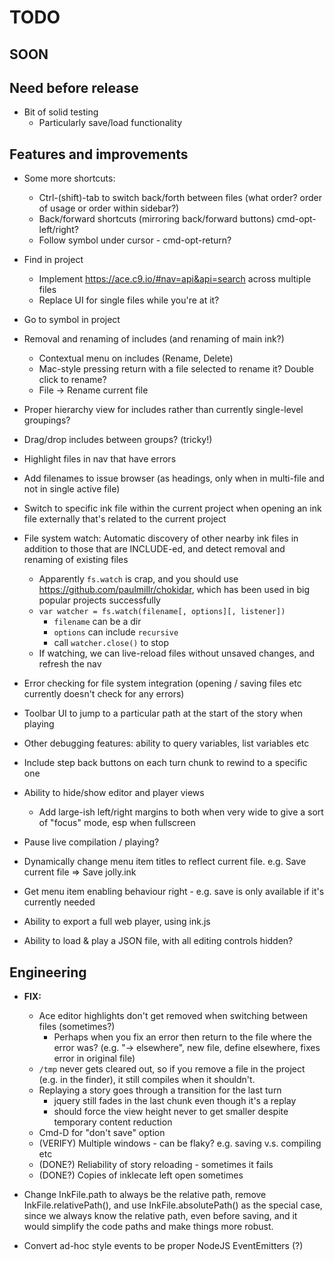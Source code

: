 # TODO

## SOON

## Need before release

* Bit of solid testing
    * Particularly save/load functionality

## Features and improvements

* Some more shortcuts:
    * Ctrl-(shift)-tab to switch back/forth between files (what order? order of usage or order within sidebar?)
    * Back/forward shortcuts (mirroring back/forward buttons) cmd-opt-left/right?
    * Follow symbol under cursor - cmd-opt-return? 

* Find in project
    * Implement <https://ace.c9.io/#nav=api&api=search> across multiple files
    * Replace UI for single files while you're at it?

* Go to symbol in project

* Removal and renaming of includes (and renaming of main ink?)
    * Contextual menu on includes (Rename, Delete)
    * Mac-style pressing return with a file selected to rename it? Double click to rename?
    * File -> Rename current file

* Proper hierarchy view for includes rather than currently single-level groupings?
* Drag/drop includes between groups? (tricky!)
* Highlight files in nav that have errors
* Add filenames to issue browser (as headings, only when in multi-file and not in single active file)
* Switch to specific ink file within the current project when opening an ink file externally that's related to the current project

* File system watch: Automatic discovery of other nearby ink files in addition to those that are INCLUDE-ed, and detect removal and renaming of existing files
    * Apparently `fs.watch` is crap, and you should use <https://github.com/paulmillr/chokidar>, which has been used in big popular projects successfully
    * `var watcher = fs.watch(filename[, options][, listener])`
        * `filename` can be a dir
        * `options` can include `recursive`
        * call `watcher.close()` to stop
    * If watching, we can live-reload files without unsaved changes, and refresh the nav

* Error checking for file system integration (opening / saving files etc currently doesn't check for any errors)

* Toolbar UI to jump to a particular path at the start of the story when playing
* Other debugging features: ability to query variables, list variables etc
* Include step back buttons on each turn chunk to rewind to a specific one

* Ability to hide/show editor and player views
    * Add large-ish left/right margins to both when very wide to give a sort of "focus" mode, esp when fullscreen

* Pause live compilation / playing?

* Dynamically change menu item titles to reflect current file. e.g. Save current file => Save jolly.ink

* Get menu item enabling behaviour right - e.g. save is only available if it's currently needed

* Ability to export a full web player, using ink.js

* Ability to load & play a JSON file, with all editing controls hidden?

## Engineering

* **FIX:**
    * Ace editor highlights don't get removed when switching between files (sometimes?)
        * Perhaps when you fix an error then return to the file where the error was? (e.g. "-> elsewhere", new file, define elsewhere, fixes error in original file)
    * `/tmp` never gets cleared out, so if you remove a file in the project (e.g. in the finder), it still compiles when it shouldn't.
    * Replaying a story goes through a transition for the last turn
        * jquery still fades in the last chunk even though it's a replay
        * should force the view height never to get smaller despite temporary content reduction
    * Cmd-D for "don't save" option
    * (VERIFY) Multiple windows - can be flaky? e.g. saving v.s. compiling etc
    * (DONE?) Reliability of story reloading - sometimes it fails
    * (DONE?) Copies of inklecate left open sometimes

* Change InkFile.path to always be the relative path, remove InkFile.relativePath(), and use InkFile.absolutePath() as the special case, since we always know the relative path, even before saving, and it would simplify the code paths and make things more robust.

* Convert ad-hoc style events to be proper NodeJS EventEmitters (?)
